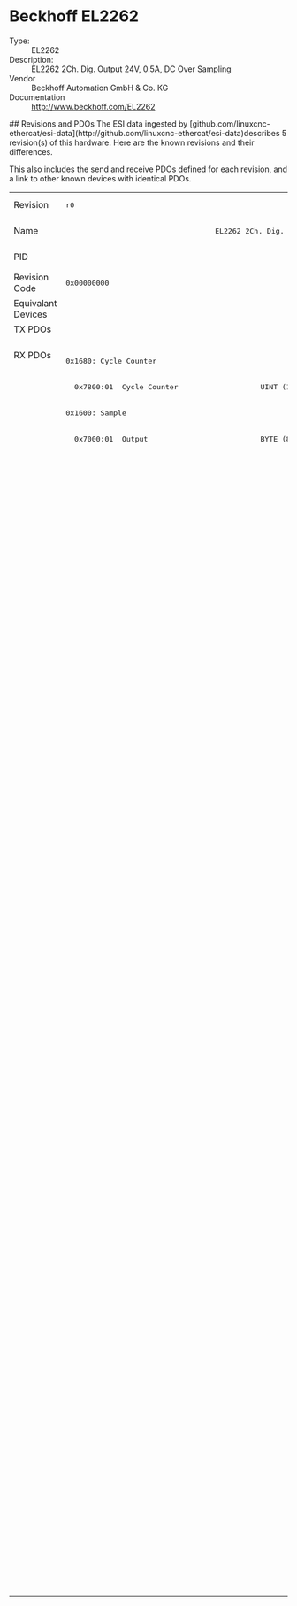 #  Beckhoff EL2262

<dl>
  <dt>Type:</dt><dd>EL2262</dd>
  <dt>Description:</dt><dd>EL2262 2Ch. Dig. Output 24V, 0.5A, DC Over Sampling</dd>
  <dt>Vendor</dt><dd>Beckhoff Automation GmbH & Co. KG</dd>
  <dt>Documentation</dt><dd><a href="http://www.beckhoff.com/EL2262">http://www.beckhoff.com/EL2262</a></dd>
</dl>
## Revisions and PDOs
The ESI data ingested by [github.com/linuxcnc-ethercat/esi-data](http://github.com/linuxcnc-ethercat/esi-data)describes 5 revision(s) of this hardware.  Here are the known revisions and their differences.

This also includes the send and receive PDOs defined for each revision, and a link to other known devices with identical PDOs.

<table>
<tr >
<td class="first">Revision</td>
<td ><pre>r0</pre></td>
<td ><pre>r1</pre></td>
<td ><pre>r2</pre></td>
<td ><pre>r3</pre></td>
<td ><pre>r4</pre></td>
</tr>
<tr >
<td class="first">Name</td>
<td  colspan=2 align="center"><pre>EL2262 2Ch. Dig. Output 24V, 0.5A, DC Over Sampling</pre></td>
<td  colspan=3 align="center"><pre>EL2262 2Ch. Dig. Output 24V, 1µs, DC Oversample</pre></td>
</tr>
<tr >
<td class="first">PID</td>
<td  colspan=5 align="center"><pre>0x08d63052</pre></td>
</tr>
<tr >
<td class="first">Revision Code</td>
<td ><pre>0x00000000</pre></td>
<td ><pre>0x00010000</pre></td>
<td ><pre>0x00020000</pre></td>
<td ><pre>0x00030000</pre></td>
<td ><pre>0x00040000</pre></td>
</tr>
<tr >
<td class="first">Equivalant Devices</td>
<td  colspan=2 align="center"></td>
<td  colspan=3 align="center"><pre><a href="EJ2262">EJ2262 r16</a></pre></td>
</tr>
<tr class="txpdo pdosection">
<td class="first" rowspan=1 valign=top>TX PDOs</td>
<td colspan=2 align="left"></td>
<td colspan=3 align="left"><pre>0x1702: StartTimeNextOutput</pre></td>
<td></td>
</tr>
<tr class="rxpdo pdosection">
<td class="first" rowspan=48 valign=top>RX PDOs</td>
<td><pre>0x1680: Cycle Counter</pre></td>
<td colspan=5 align="left"></td>
</tr>
<tr class="rxpdo">
<td ><pre>  0x7800:01  Cycle Counter                   UINT (16 bits)</pre></td>
<td  colspan=4 align="left"></td>
</tr>
<tr class="rxpdo pdosection">
<td ><pre>0x1600: Sample</pre></td>
<td  colspan=4 align="left"></td>
</tr>
<tr class="rxpdo">
<td ><pre>  0x7000:01  Output                          BYTE (8 bits)</pre></td>
<td  colspan=4 align="left"></td>
</tr>
<tr class="rxpdo pdosection">
<td ></td>
<td  colspan=4 align="left"><pre>0x1700: CycCount0</pre></td>
</tr>
<tr class="rxpdo">
<td ></td>
<td ><pre>  0x7800:01  Cycle Counter                   UINT (16 bits)</pre></td>
<td  colspan=3 align="left"><pre>  0x7800:01  Cycle Counter0                  UINT (16 bits)</pre></td>
</tr>
<tr class="rxpdo pdosection">
<td ></td>
<td  colspan=4 align="left"><pre>0x1600: Sample0</pre></td>
</tr>
<tr class="rxpdo">
<td ></td>
<td  colspan=4 align="left"><pre>  0x7000:01  Output0                         BOOL</pre></td>
</tr>
<tr class="rxpdo pdosection">
<td ></td>
<td ><pre>0x1710: Gap</pre></td>
<td  colspan=3 align="left"></td>
</tr>
<tr class="rxpdo pdosection">
<td ></td>
<td ><pre>0x1711: Gap</pre></td>
<td  colspan=3 align="left"></td>
</tr>
<tr class="rxpdo pdosection">
<td ></td>
<td ><pre>0x1712: Gap</pre></td>
<td  colspan=3 align="left"></td>
</tr>
<tr class="rxpdo pdosection">
<td ></td>
<td ><pre>0x1713: Gap</pre></td>
<td  colspan=3 align="left"></td>
</tr>
<tr class="rxpdo pdosection">
<td ></td>
<td ><pre>0x1714: Gap</pre></td>
<td  colspan=3 align="left"></td>
</tr>
<tr class="rxpdo pdosection">
<td ></td>
<td ><pre>0x1715: Gap</pre></td>
<td  colspan=3 align="left"></td>
</tr>
<tr class="rxpdo pdosection">
<td ></td>
<td ><pre>0x1716: Gap</pre></td>
<td  colspan=3 align="left"></td>
</tr>
<tr class="rxpdo pdosection">
<td ></td>
<td ><pre>0x1701: CycCount1</pre></td>
<td  colspan=3 align="left"></td>
</tr>
<tr class="rxpdo">
<td ></td>
<td ><pre>  0x7800:02  Cycle Counter                   UINT (16 bits)</pre></td>
<td  colspan=3 align="left"></td>
</tr>
<tr class="rxpdo pdosection">
<td ></td>
<td ><pre>0x1680: Sample1</pre></td>
<td  colspan=3 align="left"></td>
</tr>
<tr class="rxpdo">
<td ></td>
<td ><pre>  0x7000:02  Output1                         BOOL</pre></td>
<td  colspan=3 align="left"></td>
</tr>
<tr class="rxpdo pdosection">
<td ></td>
<td ><pre>0x1718: Gap</pre></td>
<td  colspan=3 align="left"></td>
</tr>
<tr class="rxpdo pdosection">
<td ></td>
<td ><pre>0x1719: Gap</pre></td>
<td  colspan=3 align="left"></td>
</tr>
<tr class="rxpdo pdosection">
<td ></td>
<td ><pre>0x171a: Gap</pre></td>
<td  colspan=3 align="left"></td>
</tr>
<tr class="rxpdo pdosection">
<td ></td>
<td ><pre>0x171b: Gap</pre></td>
<td  colspan=3 align="left"></td>
</tr>
<tr class="rxpdo pdosection">
<td ></td>
<td ><pre>0x171c: Gap</pre></td>
<td  colspan=3 align="left"></td>
</tr>
<tr class="rxpdo pdosection">
<td ></td>
<td ><pre>0x171d: Gap</pre></td>
<td  colspan=3 align="left"></td>
</tr>
<tr class="rxpdo pdosection">
<td ></td>
<td ><pre>0x171e: Gap</pre></td>
<td  colspan=3 align="left"></td>
</tr>
<tr class="rxpdo pdosection">
<td  colspan=2 align="left"></td>
<td  colspan=3 align="left"><pre>0x1800: Sample0</pre></td>
</tr>
<tr class="rxpdo">
<td  colspan=2 align="left"></td>
<td  colspan=3 align="left"><pre>  0x7200:01  Output0                         BYTE (8 bits)</pre></td>
</tr>
<tr class="rxpdo pdosection">
<td  colspan=2 align="left"></td>
<td  colspan=3 align="left"><pre>0x1710: Gap</pre></td>
</tr>
<tr class="rxpdo pdosection">
<td  colspan=2 align="left"></td>
<td  colspan=3 align="left"><pre>0x1711: Gap</pre></td>
</tr>
<tr class="rxpdo pdosection">
<td  colspan=2 align="left"></td>
<td  colspan=3 align="left"><pre>0x1712: Gap</pre></td>
</tr>
<tr class="rxpdo pdosection">
<td  colspan=2 align="left"></td>
<td  colspan=3 align="left"><pre>0x1713: Gap</pre></td>
</tr>
<tr class="rxpdo pdosection">
<td  colspan=2 align="left"></td>
<td  colspan=3 align="left"><pre>0x1714: Gap</pre></td>
</tr>
<tr class="rxpdo pdosection">
<td  colspan=2 align="left"></td>
<td  colspan=3 align="left"><pre>0x1715: Gap</pre></td>
</tr>
<tr class="rxpdo pdosection">
<td  colspan=2 align="left"></td>
<td  colspan=3 align="left"><pre>0x1716: Gap</pre></td>
</tr>
<tr class="rxpdo pdosection">
<td  colspan=2 align="left"></td>
<td  colspan=3 align="left"><pre>0x1701: CycCount1</pre></td>
</tr>
<tr class="rxpdo">
<td  colspan=2 align="left"></td>
<td  colspan=3 align="left"><pre>  0x7800:02  Cycle Counter1                  UINT (16 bits)</pre></td>
</tr>
<tr class="rxpdo pdosection">
<td  colspan=2 align="left"></td>
<td  colspan=3 align="left"><pre>0x1680: Sample1</pre></td>
</tr>
<tr class="rxpdo">
<td  colspan=2 align="left"></td>
<td  colspan=3 align="left"><pre>  0x7000:02  Output1                         BOOL</pre></td>
</tr>
<tr class="rxpdo pdosection">
<td  colspan=2 align="left"></td>
<td  colspan=3 align="left"><pre>0x1880: Sample1</pre></td>
</tr>
<tr class="rxpdo">
<td  colspan=2 align="left"></td>
<td  colspan=3 align="left"><pre>  0x7200:02  Output1                         BYTE (8 bits)</pre></td>
</tr>
<tr class="rxpdo pdosection">
<td  colspan=2 align="left"></td>
<td  colspan=3 align="left"><pre>0x1718: Gap</pre></td>
</tr>
<tr class="rxpdo pdosection">
<td  colspan=2 align="left"></td>
<td  colspan=3 align="left"><pre>0x1719: Gap</pre></td>
</tr>
<tr class="rxpdo pdosection">
<td  colspan=2 align="left"></td>
<td  colspan=3 align="left"><pre>0x171a: Gap</pre></td>
</tr>
<tr class="rxpdo pdosection">
<td  colspan=2 align="left"></td>
<td  colspan=3 align="left"><pre>0x171b: Gap</pre></td>
</tr>
<tr class="rxpdo pdosection">
<td  colspan=2 align="left"></td>
<td  colspan=3 align="left"><pre>0x171c: Gap</pre></td>
</tr>
<tr class="rxpdo pdosection">
<td  colspan=2 align="left"></td>
<td  colspan=3 align="left"><pre>0x171d: Gap</pre></td>
</tr>
<tr class="rxpdo pdosection">
<td  colspan=2 align="left"></td>
<td  colspan=3 align="left"><pre>0x171e: Gap</pre></td>
</tr>
</table>
